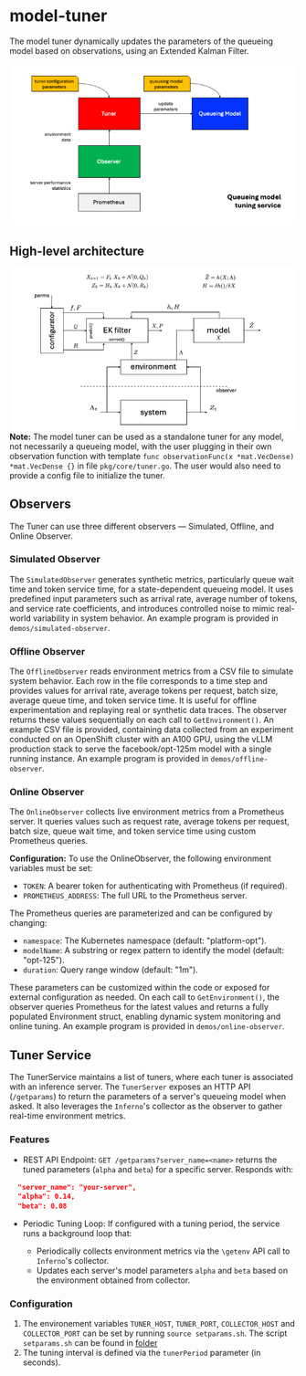 # model-tuner

The model tuner dynamically updates the parameters of the queueing model based on observations, using an Extended Kalman Filter.

![description](docs/figs/Slide2.png)

## High-level architecture

![filter](docs/figs/Slide1.png)
**Note:** The model tuner can be used as a standalone tuner for any model, not necessarily a queueing model, with the user plugging in their own observation function with template `func observationFunc(x *mat.VecDense) *mat.VecDense {}` in file `pkg/core/tuner.go`.
The user would also need to provide a config file to initialize the tuner.

## Observers

The Tuner can use three different observers — Simulated, Offline, and Online Observer.

### Simulated Observer

The `SimulatedObserver` generates synthetic metrics, particularly queue wait time and token service time, for a state-dependent queueing model. It uses predefined input parameters such as arrival rate, average number of tokens, and service rate coefficients, and introduces controlled noise to mimic real-world variability in system behavior. An example program is provided in `demos/simulated-observer`.

### Offline Observer

The `OfflineObserver` reads environment metrics from a CSV file to simulate system behavior. Each row in the file corresponds to a time step and provides values for arrival rate, average tokens per request, batch size, average queue time, and token service time. It is useful for offline experimentation and replaying real or synthetic data traces. The observer returns these values sequentially on each call to `GetEnvironment()`.
An example CSV file is provided, containing data collected from an experiment conducted on an OpenShift cluster with an A100 GPU, using the vLLM production stack to serve the facebook/opt-125m model with a single running instance.  An example program is provided in `demos/offline-observer`.

### Online Observer

The `OnlineObserver` collects live environment metrics from a Prometheus server. It queries values such as request rate, average tokens per request, batch size, queue wait time, and token service time using custom Prometheus queries.

**Configuration:**
To use the OnlineObserver, the following environment variables must be set:

* `TOKEN`: A bearer token for authenticating with Prometheus (if required).
* `PROMETHEUS_ADDRESS`: The full URL to the Prometheus server.

The Prometheus queries are parameterized and can be configured by changing:

* `namespace`: The Kubernetes namespace (default: "platform-opt").
* `modelName`: A substring or regex pattern to identify the model (default: "opt-125").
* `duration`: Query range window (default: "1m").

These parameters can be customized within the code or exposed for external configuration as needed.
On each call to `GetEnvironment()`, the observer queries Prometheus for the latest values and returns a fully populated Environment struct, enabling dynamic system monitoring and online tuning.  An example program is provided in `demos/online-observer`.

## Tuner Service

The TunerService maintains a list of tuners, where each tuner is associated with an inference server.
The `TunerServer` exposes an HTTP API (`/getparams`) to return the parameters of a server's queueing model when asked.
It also leverages the `Inferno`'s  collector as the observer to gather real-time environment metrics.

### Features

* REST API Endpoint: `GET /getparams?server_name=<name>` returns the tuned parameters (`alpha` and `beta`) for a specific server.
Responds with:

```json
  "server_name": "your-server",
  "alpha": 0.14,
  "beta": 0.08
```

* Periodic Tuning Loop: If configured with a tuning period, the service runs a background loop that:

  * Periodically collects environment metrics via the `\getenv` API call to `Inferno`'s collector.
  * Updates each server's model parameters `alpha` and `beta` based on the environment obtained from collector.

### Configuration

1. The environement variables `TUNER_HOST`, `TUNER_PORT`, `COLLECTOR_HOST` and `COLLECTOR_PORT` can be set by running `source setparams.sh`. The script `setparams.sh` can be found in [folder](https://github.com/llm-inferno/inferno/tree/main/services/scripts)
2. The tuning interval is defined via the `tunerPeriod` parameter (in seconds).  
